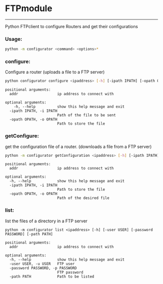 # FTPmodule
___
Python FTPclient to configure Routers and get their configurations 

### Usage:

```bash
python -m configurator <command> <options>*
```
### configure:
 Configure a router (uploads a file to a FTP server)
```bash
python configurator configure <ipaddress> [-h] [-ipath IPATH] [-opath OPATH]
```

```
positional arguments:
  addr                  ip address to connect with

optional arguments:
    -h, --help          show this help message and exit
  -ipath IPATH, -i IPATH
                        Path of the file to be sent
  -opath OPATH, -o OPATH
                        Path to store the file
```

### getConfigure:
get the configuration file of a router. (downloads a file from a FTP server)

```bash
python -m configurator getConfiguration <ipaddress> [-h] [-ipath IPATH] [-opath OPATH]
```

```
positional arguments:
  addr                  ip address to connect with

optional arguments:
  -h, --help            show this help message and exit
  -ipath IPATH, -i IPATH
                        Path to store the file
  -opath OPATH, -o OPATH
                        Path of the desired file
```
### list:
list the files of a directory in a FTP server

```
python -m configurator list <ipaddress> [-h] [-user USER] [-password PASSWORD] [-path PATH]

```
```
positional arguments:
  addr                  ip address to connect with

optional arguments:
  -h, --help            show this help message and exit
  -user USER, -u USER   FTP user
  -password PASSWORD, -p PASSWORD
                        FTP password
  -path PATH            Path to be listed
```